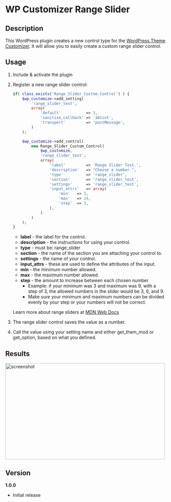 # WP Customizer Range Slider

## Description

This WordPress plugin creates a new control type for the [WordPress Theme Customizer](http://codex.wordpress.org/Theme_Customization_API). It will allow you to easily create a custom range slider control.

## Usage

1. Include & activate the plugin
2. Register a new range slider control:

	``` php
	if( class_exists('Range_Slider_Custom_Control') ) {
		$wp_customize->add_setting(
			'range_slider_test',
			array(
				'default'           => 3,
				'sanitize_callback' => 'absint',
				'transport'         => 'postMessage',
			)
		);

		$wp_customize->add_control( 
			new Range_Slider_Custom_Control( 
				$wp_customize, 
				'range_slider_test', 
				array(
					'label'      	=> 'Range Slider Test.',
					'description'	=> "Choose a number.",
					'type'       	=> 'range_slider',
					'section'    	=> 'range_slider_test',
					'settings'   	=> 'range_slider_test',
					'input_attrs' 	=> array(
					    'min' 	=> 3,
					    'max' 	=> 24,
					    'step' 	=> 3,
					),
				) 
			) 
		);
	}
	``` 
	* **label** - the label for the control.
	* **description** - the instructions for using your control.
	* **type** - must be: range_slider
	* **section** - the name of the section you are attaching your control to.
	* **settings** - the name of your control.
	* **input_attrs** - these are used to define the attributes of the input.
	* **min** - the minimum number allowed.
	* **max** - the maximum number allowed.
	* **step** - the amount to increase between each chosen number. 
	   * Example: if your minimum was 3 and maximum was 9, with a step of 3, the allowed numbers in the slider would be 3, 6, and 9. 
       * Make sure your minimum and maximum numbers can be divided evenly by your step or your numbers will not be correct.

	Learn more about range sliders at [MDN Web Docs](https://developer.mozilla.org/en-US/docs/Web/HTML/Element/input/range)

3. The range slider control saves the value as a number. 
4. Call the value using your setting name and either get_them_mod or get_option, based on what you defined.

## Results

<img src="https://exportsmedia-media.s3-us-west-2.amazonaws.com/range-slider-example.gif" height="300" width="500" alt="screenshot">

## Version

**1.0.0**

* Initial release
